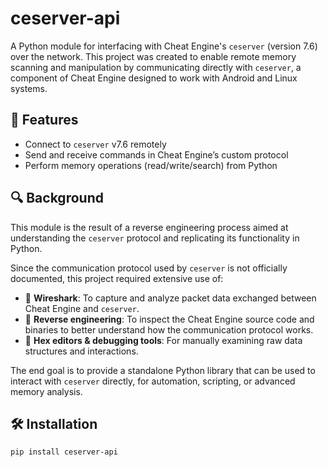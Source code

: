 # ceserver-api

A Python module for interfacing with Cheat Engine's `ceserver` (version 7.6) over the network. This project was created to enable remote memory scanning and manipulation by communicating directly with `ceserver`, a component of Cheat Engine designed to work with Android and Linux systems.

## 🚀 Features

- Connect to `ceserver` v7.6 remotely
- Send and receive commands in Cheat Engine’s custom protocol
- Perform memory operations (read/write/search) from Python

## 🔍 Background

This module is the result of a reverse engineering process aimed at understanding the `ceserver` protocol and replicating its functionality in Python.

Since the communication protocol used by `ceserver` is not officially documented, this project required extensive use of:

- 🧪 **Wireshark**: To capture and analyze packet data exchanged between Cheat Engine and `ceserver`.
- 🧠 **Reverse engineering**: To inspect the Cheat Engine source code and binaries to better understand how the communication protocol works.
- 🧰 **Hex editors & debugging tools**: For manually examining raw data structures and interactions.

The end goal is to provide a standalone Python library that can be used to interact with `ceserver` directly, for automation, scripting, or advanced memory analysis.

## 🛠️ Installation

<code>pip install ceserver-api</code>
